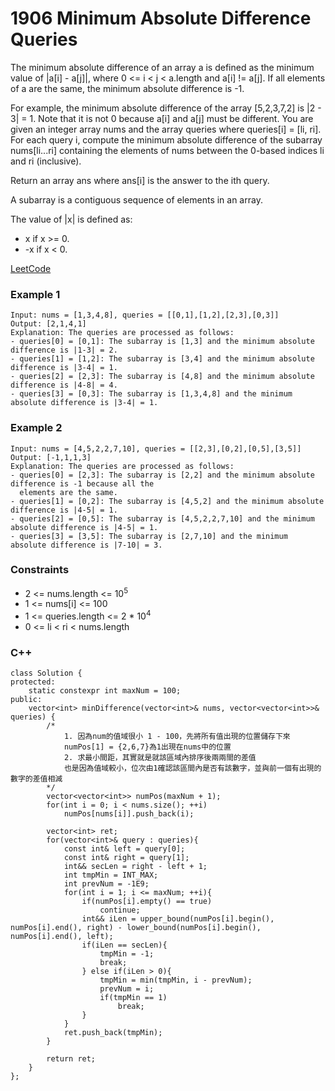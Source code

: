 # 1906 Minimum Absolute Difference Queries

The minimum absolute difference of an array a is defined as the minimum value of |a[i] - a[j]|, where 0 <= i < j < a.length and a[i] != a[j]. If all elements of a are the same, the minimum absolute difference is -1.

For example, the minimum absolute difference of the array [5,2,3,7,2] is |2 - 3| = 1. Note that it is not 0 because a[i] and a[j] must be different.
You are given an integer array nums and the array queries where queries[i] = [li, ri]. For each query i, compute the minimum absolute difference of the subarray nums[li...ri] containing the elements of nums between the 0-based indices li and ri (inclusive).

Return an array ans where ans[i] is the answer to the ith query.

A subarray is a contiguous sequence of elements in an array.

The value of |x| is defined as:

* x if x >= 0.
* -x if x < 0.
 

[LeetCode](https://leetcode.cn/problems/minimum-absolute-difference-queries/)

### Example 1

```
Input: nums = [1,3,4,8], queries = [[0,1],[1,2],[2,3],[0,3]]
Output: [2,1,4,1]
Explanation: The queries are processed as follows:
- queries[0] = [0,1]: The subarray is [1,3] and the minimum absolute difference is |1-3| = 2.
- queries[1] = [1,2]: The subarray is [3,4] and the minimum absolute difference is |3-4| = 1.
- queries[2] = [2,3]: The subarray is [4,8] and the minimum absolute difference is |4-8| = 4.
- queries[3] = [0,3]: The subarray is [1,3,4,8] and the minimum absolute difference is |3-4| = 1.
```

### Example 2

```
Input: nums = [4,5,2,2,7,10], queries = [[2,3],[0,2],[0,5],[3,5]]
Output: [-1,1,1,3]
Explanation: The queries are processed as follows:
- queries[0] = [2,3]: The subarray is [2,2] and the minimum absolute difference is -1 because all the
  elements are the same.
- queries[1] = [0,2]: The subarray is [4,5,2] and the minimum absolute difference is |4-5| = 1.
- queries[2] = [0,5]: The subarray is [4,5,2,2,7,10] and the minimum absolute difference is |4-5| = 1.
- queries[3] = [3,5]: The subarray is [2,7,10] and the minimum absolute difference is |7-10| = 3.
```

 

### Constraints

* 2 <= nums.length <= 10<sup>5</sup>
* 1 <= nums[i] <= 100
* 1 <= queries.length <= 2 * 10<sup>4</sup>
* 0 <= li < ri < nums.length


### C++ 

```
class Solution {
protected:
    static constexpr int maxNum = 100;
public:
    vector<int> minDifference(vector<int>& nums, vector<vector<int>>& queries) {
        /*
            1. 因為num的值域很小 1 - 100，先將所有值出現的位置儲存下來
            numPos[1] = {2,6,7}為1出現在nums中的位置
            2. 求最小間距，其實就是就該區域內排序後兩兩間的差值
            也是因為值域較小，位次由1確認該區間內是否有該數字，並與前一個有出現的數字的差值相減
        */
        vector<vector<int>> numPos(maxNum + 1);
        for(int i = 0; i < nums.size(); ++i)
            numPos[nums[i]].push_back(i);

        vector<int> ret;
        for(vector<int>& query : queries){
            const int& left = query[0];
            const int& right = query[1];
            int&& secLen = right - left + 1;
            int tmpMin = INT_MAX;
            int prevNum = -1E9;
            for(int i = 1; i <= maxNum; ++i){
                if(numPos[i].empty() == true)
                    continue;
                int&& iLen = upper_bound(numPos[i].begin(), numPos[i].end(), right) - lower_bound(numPos[i].begin(), numPos[i].end(), left);
                if(iLen == secLen){
                    tmpMin = -1;
                    break;
                } else if(iLen > 0){
                    tmpMin = min(tmpMin, i - prevNum);
                    prevNum = i;
                    if(tmpMin == 1)
                        break;
                }                
            }
            ret.push_back(tmpMin);
        }
        
        return ret;
    }
};
```